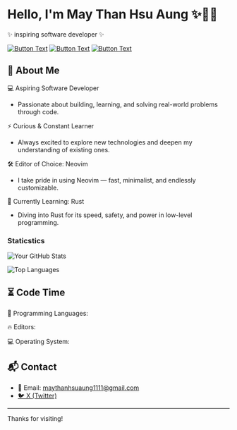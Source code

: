 # Hello, I'm May Than Hsu Aung ✨👱‍♀️
✨ inspiring software developer ✨

[![Button Text](https://img.shields.io/badge/Linked%20In-blue?style=for-the-badge)](https://www.linkedin.com/in/maythanhsu/)
[![Button Text](https://img.shields.io/badge/My%20Portfolio-pink?style=for-the-badge)](https://mayshecodes.vercel.app)
[![Button Text](https://img.shields.io/badge/Github-black?style=for-the-badge)](https://github.com/maythanhsuaung0-0)

## 👋 About Me

  💻 Aspiring Software Developer
  - Passionate about building, learning, and solving real-world problems through code.

  ⚡ Curious & Constant Learner
  - Always excited to explore new technologies and deepen my understanding of existing ones.

  🛠️ Editor of Choice: Neovim
  - I take pride in using Neovim — fast, minimalist, and endlessly customizable.

  🦀 Currently Learning: Rust
  - Diving into Rust for its speed, safety, and power in low-level programming.

### Staticstics

![Your GitHub Stats](https://github-readme-stats.vercel.app/api?username=maythanhsuaung0-0&show_icons=true&theme=tokyonight)

![Top Languages](https://github-readme-stats.vercel.app/api/top-langs/?username=maythanhsuaung0-0&layout=compact&theme=tokyonight)
## ⏳ Code Time


💬 Programming Languages: 
<!--START_SECTION:waka-->
<!--END_SECTION:waka-->

🔥 Editors: 
<!--START_SECTION:waka-editors-->
<!--END_SECTION:waka-editors-->

💻 Operating System: 
<!--START_SECTION:waka-os-->
<!--END_SECTION:waka-os-->




## 📬 Contact
- 📧 Email: maythanhsuaung1111@gmail.com
- [🐦 X (Twitter)](https://x.com/@shizuko042k) 

-----

Thanks for visiting!
